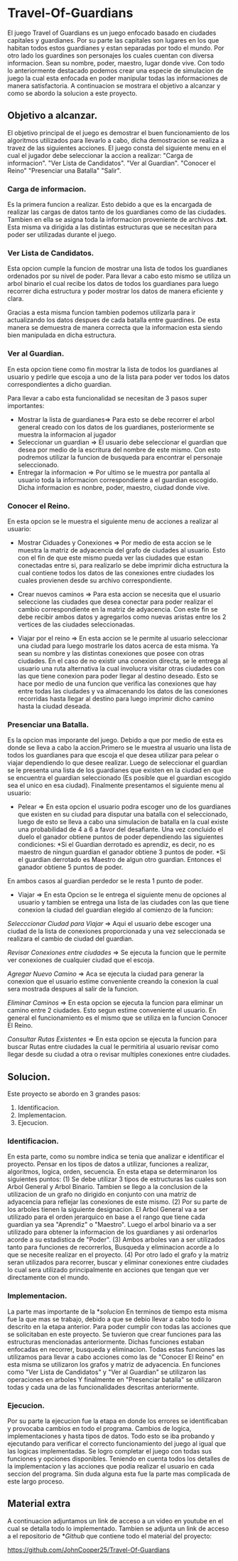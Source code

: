 # Travel-Of-Guardians
El juego Travel of Guardians es un juego enfocado basado en ciudades capitales y guardianes.
Por su parte las capitales son lugares en los que habitan todos estos guardianes y estan separadas por todo el mundo. 
Por otro lado los guardines son personajes los cuales cuentan con diversa informacion. Sean su nombre, poder, maestro, lugar donde vive. Con todo lo anteriormente destacado podemos crear una especie de simulacion de juego la cual esta enfocada en poder manipular todas las informaciones de manera satisfactoria.
A continuacion se mostrara el objetivo a alcanzar y como se abordo la solucion a este proyecto.

## Objetivo a alcanzar.
El objetivo principal de el juego es demostrar el buen funcionamiento de los algoritmos utilizados para llevarlo a cabo, dicha demostracion se realiza a travez de las siguientes acciones.
El juego consta del siguiente menu en el cual el jugador debe seleccionar la accion a realizar:
"Carga de informacion".
"Ver Lista de Candidatos".
"Ver al Guardian".
"Conocer el Reino"
"Presenciar una Batalla"
"Salir".

### Carga de informacion.
Es la primera funcion a realizar. Esto debido a que es la encargada de realizar las cargas de datos tanto de los guardianes como de las ciudades. Tambien en ella se asigna toda la informacion proveniente de archivos **.txt**. Esta misma va dirigida a las distintas estructuras que se necesitan para poder ser utilizadas durante el juego.

### Ver Lista de Candidatos.
Esta opcion cumple la funcion de mostrar una lista de todos los guardianes ordenados por su nivel de poder. Para llevar a cabo esto mismo se utiliza un arbol binario el cual recibe los datos de todos los guardianes para luego recorrer dicha estructura y poder mostrar los datos de manera eficiente y clara.

Gracias a esta misma funcion tambien podemos utilizarla para ir actualizando los datos despues de cada batalla entre guardines. De esta manera se demuestra de manera correcta que la informacion esta siendo bien manipulada en dicha estructura.

### Ver al Guardian.
En esta opcion tiene como fin mostrar la lista de todos los guardianes al usuario y pedirle que escoja a uno de la lista para poder ver todos los datos correspondientes a dicho guardian.

Para llevar a cabo esta funcionalidad se necesitan de 3 pasos super importantes:

- Mostrar la lista de guardianes=> Para esto se debe recorrer el arbol general creado con los datos de los guardianes, posteriormente se muestra la informacion al jugador
- Seleccionar un guardian => El usuario debe seleccionar el guardian que desea por medio de la escritura del nombre de este mismo. Con esto podremos utilizar la funcion de busqueda para encontrar el personaje seleccionado.
- Entregar la informacion => Por ultimo se le muestra por pantalla al usuario toda la informacion correspondiente a el guardian escogido. Dicha informacion es nonbre, poder, maestro, ciudad donde vive.

### Conocer el Reino.
En esta opcion se le muestra el siguiente menu de acciones a realizar al usuario:

- Mostrar Ciduades y Conexiones => Por medio de esta accion se le muestra la matriz de adyacencia del grafo de ciudades al usuario. Esto con el fin de que este mismo pueda ver las ciudades que estan conectadas entre si, para realizarlo se debe imprimir dicha estructura la cual contiene todos los datos de las conexiones entre ciudades los cuales provienen desde su archivo correspondiente.
  
- Crear nuevos caminos => Para esta accion se necesita que el usuario seleccione las ciudades que desea conectar para poder realizar el cambio correspondiente en la matriz de adyacencia. Con este fin se debe recibir ambos datos y agregarlos como nuevas aristas entre los 2 vertices de las ciudades seleccionadas.

- Viajar por el reino => En esta accion se le permite al usuario seleccionar una ciudad para luego mostrarle los datos acerca de esta misma. Ya sean su nombre y las distintas conexiones que posee con otras ciudades. En el caso de no existir una conexion directa, se le entrega al usuario una ruta alternativa la cual involucra visitar otras ciudades con las que tiene conexion para poder llegar al destino deseado. Esto se hace por medio de una funcion que verifica las conexiones que hay entre todas las ciudades y va almacenando los datos de las conexiones recorridas hasta llegar al destino para luego imprimir dicho camino hasta la ciudad deseada.

### Presenciar una Batalla.
Es la opcion mas imporante del juego. Debido a que por medio de esta es donde se lleva a cabo la accion.Primero se le muestra al usuario una lista de todos los guardianes para que escoja el que desea utilizar para pelear o viajar dependiendo lo que desee realizar. Luego de seleccionar el guardian se le presenta una lista de los guardianes que existen en la ciudad en que se encuentra el guardian seleccionado (Es posible que el guardian escogido sea el unico en esa ciudad). Finalmente presentamos el siguiente menu al usuario:

- Pelear => En esta opcion el usuario podra escoger uno de los guardianes que existen en su ciudad para disputar una batalla con el seleccionado, luego de esto se lleva a cabo una simulacion de batalla en la cual existe una probabilidad de 4 a 6 a favor del desafiante. Una vez concluido el duelo el ganador obtiene puntos de poder dependiendo las siguientes condiciones:
*Si el Guardian derrotado es aprendiz, es decir, no es maestro de ningun guardian el ganador obtiene 3 puntos de poder.
*Si el guardian derrotado es Maestro de algun otro guardian. Entonces el ganador obtiene 5 puntos de poder.

En ambos casos al guardian perdedor se le resta 1 punto de poder.

- Viajar => En esta Opcion se le entrega el siguiente menu de opciones al usuario y tambien se entrega una lista de las ciudades con las que tiene conexion la ciudad del guardian elegido al comienzo de la funcion:
  
_Selecccionar Ciudad para Viajar_ => Aqui el usuario debe escoger una ciudad de la lista de conexiones proporcionada y una vez seleccionada se realizara el cambio de ciudad del guardian.

_Revisar Conexiones entre ciudades_ => Se ejecuta la funcion que le permite ver conexiones de cualquier ciudad que el escoja.

_Agregar Nuevo Camino_ => Aca se ejecuta la ciudad para generar la conexion que el usuario estime conveniente creando la conexion la cual sera mostrada despues al salir de la funcion.

_Eliminar Caminos_ => En esta opcion se ejecuta la funcion para eliminar un camino entre 2 ciudades. Esto segun estime conveniente el usuario. En general el funcionamiento es el mismo que se utiliza en la funcion Conocer El Reino.

_Consultar Rutas Existentes_ => En esta opcion se ejecuta la funcion para buscar Rutas entre ciudades la cual le permitiria al usuario revisar como llegar desde su ciudad a otra o revisar multiples conexiones entre ciudades.

## Solucion.
Este proyecto se abordo en 3 grandes pasos:
1. Identificacion.
2. Implementacion.
3. Ejecucion.

### Identificacion.
En esta parte, como su nombre indica se tenia que analizar e identificar el proyecto. Pensar en los tipos de datos a utilizar, funciones a realizar, algoritmos, logica, orden, secuencia.
En esta etapa se determinaron los siguientes puntos:
(1) Se debe utilizar 3 tipos de estructuras las cuales son Arbol General y Arbol Binario. Tambien se llego a la conclusion de la utilizacion de un grafo no dirigido en conjunto con una matriz de adyacencia para reflejar las conexiones de este mismo.
(2) Por su parte de los arboles tienen la siguiente designacion. El Arbol General va a ser utilizado para el orden jerarquico en base a el rango que tiene cada guardian ya sea "Aprendiz" o "Maestro". Luego el arbol binario va a ser utilizado para obtener la informacion de los guardianes y asi ordenarlos acorde a su estadistica de "Poder".
(3) Ambos arboles van a ser utilizados tanto para funciones de recorrerlos, Busqueda y eliminacion acorde a lo que se necesite realizar en el proyecto.
(4) Por otro lado el grafo y la matriz seran utilizados para recorrer, buscar y eliminar conexiones entre ciudades lo cual sera utilizado principalmente en acciones que tengan que ver directamente con el mundo.

### Implementacion.
La parte mas importante de la **solucion* En terminos de tiempo esta misma fue la que mas se trabajo, debido a que se debio llevar a cabo todo lo descrito en la etapa anterior.
Para poder cumplir con todas las acciones que se solicitaban en este proyecto. Se tuvieron que crear funciones para las estructuras mencionadas anteriormente. Dichas funciones estaban enfocadas en recorrer, busqueda y eliminacion. Todas estas funciones las utilizamos para llevar a cabo acciones como las de "Conocer El Reino" en esta misma se utilizaron los grafos y matriz de adyacencia. En funciones como "Ver Lista de Candidatos" y "Ver al Guardian" se utilizaron las operaciones en arboles Y finalmente en "Presenciar batalla" se utilizaron todas y cada una de las funcionalidades descritas anteriormente.

### Ejecucion.
Por su parte la ejecucion fue la etapa en donde los errores se identificaban y provocaba cambios en todo el programa. Cambios de logica, implementaciones y hasta tipos de datos.
Todo esto se iba probando y ejecutando para verificar el correcto funcionamiento del juego al igual que las logicas implementadas. Se logro completar el juego con todas sus funciones y opciones disponibles.
Teniendo en cuenta todos los detalles de la implementacion y las acciones que podia realizar el usuario en cada seccion del programa.
Sin duda alguna esta fue la parte mas complicada de este largo proceso.

## Material extra
A continuacion adjuntamos un link de acceso a un video en youtube en el cual se detalla todo lo implementado. Tambien se adjunta un link de acceso a el repositorio de **Github* que contiene todo el material del proyecto:

https://github.com/JohnCooper25/Travel-Of-Guardians


 
 


